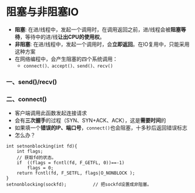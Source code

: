 # 阻塞与非阻塞IO
- **阻塞**: 在进/线程中，发起一个调用时，在调用返回之前，进/线程会被**阻塞等待**，等待中的进/线**让出CPU的使用权**。
- **非阻塞**: 在进/线程中，发起一个调用时，会**立即返回**。在IO复用中，只能采用这种方案
- 在网络编程中，会产生阻塞的四个系统调用：
  - `connect()、accept()、send()、recv()`
### 一、send()/recv()


### 二、connect()
- 客户端调用此函数发起连接请求
- 会有**三次握手**的过程（SYN、SYN+ACK、ACK），这是**需要时间**的
- 如果填一个**错误的IP、端口号**，`connect()`也会阻塞，十多秒后返回错误标志
- 怎么办？
```CXX
int setnonblocking(int fd){
    int flags;
    // 获取fd的状态。
    if  ((flags = fcntl(fd, F_GETFL, 0))==-1)
        flags = 0;
    return fcntl(fd, F_SETFL, flags|O_NONBLOCK );
}
setnonblocking(sockfd);          // 把sockfd设置成非阻塞。
```

